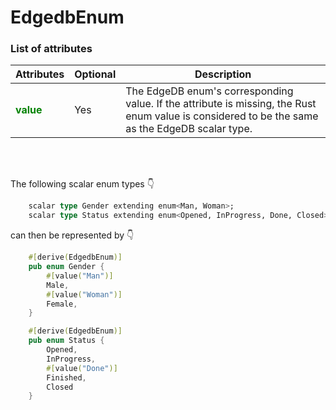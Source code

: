 # EdgedbEnum

### List of attributes

<table>
    <thead>
        <tr>
            <th>Attributes</th>
            <th>Optional</th>
            <th>Description </th>
        </tr>
    </thead>
    <tbody>
        <tr>
            <td> <strong style="color: #008200">value</strong> </td>
            <td>Yes</td>
            <td>The EdgeDB enum's corresponding value. If the attribute is missing, the Rust enum value is considered to be the same as the EdgeDB scalar type.</td>
        </tr>
    </tbody>
</table>
<br><br>

The following scalar enum types 👇

```sql
    scalar type Gender extending enum<Man, Woman>;
    scalar type Status extending enum<Opened, InProgress, Done, Closed>;
```

can then be represented by 👇 

```rust
    #[derive(EdgedbEnum)]
    pub enum Gender {
        #[value("Man")]
        Male,
        #[value("Woman")]
        Female,
    }

    #[derive(EdgedbEnum)]
    pub enum Status {
        Opened,
        InProgress,
        #[value("Done")]
        Finished,
        Closed
    }
```